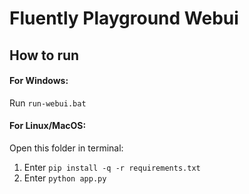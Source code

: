 # Fluently Playground Webui

## How to run

#### For Windows:
Run `run-webui.bat`

#### For Linux/MacOS:
Open this folder in terminal:
1. Enter ```pip install -q -r requirements.txt```
2. Enter ```python app.py```
